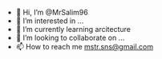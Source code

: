 - 👋 Hi, I’m @MrSalim96
- 👀 I’m interested in ...
- 🌱 I’m currently learning arcitecture
- 💞️ I’m looking to collaborate on ...
- 📫 How to reach me mstr.sns@gmail.com

<!---
MrSalim96/MrSalim96 is a ✨ special ✨ repository because its `README.md` (this file) appears on your GitHub profile.
You can click the Preview link to take a look at your changes.
--->
